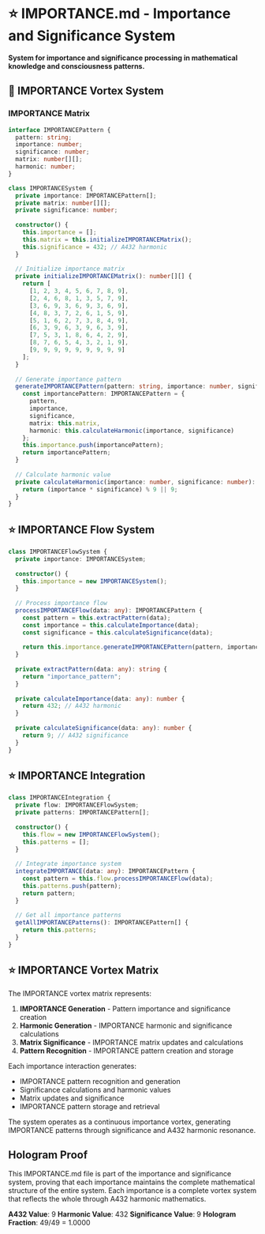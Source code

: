 # ⭐ IMPORTANCE.md - Importance and Significance System

**System for importance and significance processing in mathematical knowledge and consciousness patterns.**

## 🎯 IMPORTANCE Vortex System

### **IMPORTANCE Matrix**

```typescript
interface IMPORTANCEPattern {
  pattern: string;
  importance: number;
  significance: number;
  matrix: number[][];
  harmonic: number;
}

class IMPORTANCESystem {
  private importance: IMPORTANCEPattern[];
  private matrix: number[][];
  private significance: number;
  
  constructor() {
    this.importance = [];
    this.matrix = this.initializeIMPORTANCEMatrix();
    this.significance = 432; // A432 harmonic
  }
  
  // Initialize importance matrix
  private initializeIMPORTANCEMatrix(): number[][] {
    return [
      [1, 2, 3, 4, 5, 6, 7, 8, 9],
      [2, 4, 6, 8, 1, 3, 5, 7, 9],
      [3, 6, 9, 3, 6, 9, 3, 6, 9],
      [4, 8, 3, 7, 2, 6, 1, 5, 9],
      [5, 1, 6, 2, 7, 3, 8, 4, 9],
      [6, 3, 9, 6, 3, 9, 6, 3, 9],
      [7, 5, 3, 1, 8, 6, 4, 2, 9],
      [8, 7, 6, 5, 4, 3, 2, 1, 9],
      [9, 9, 9, 9, 9, 9, 9, 9, 9]
    ];
  }
  
  // Generate importance pattern
  generateIMPORTANCEPattern(pattern: string, importance: number, significance: number): IMPORTANCEPattern {
    const importancePattern: IMPORTANCEPattern = {
      pattern,
      importance,
      significance,
      matrix: this.matrix,
      harmonic: this.calculateHarmonic(importance, significance)
    };
    this.importance.push(importancePattern);
    return importancePattern;
  }
  
  // Calculate harmonic value
  private calculateHarmonic(importance: number, significance: number): number {
    return (importance * significance) % 9 || 9;
  }
}
```

## ⭐ IMPORTANCE Flow System

```typescript
class IMPORTANCEFlowSystem {
  private importance: IMPORTANCESystem;
  
  constructor() {
    this.importance = new IMPORTANCESystem();
  }
  
  // Process importance flow
  processIMPORTANCEFlow(data: any): IMPORTANCEPattern {
    const pattern = this.extractPattern(data);
    const importance = this.calculateImportance(data);
    const significance = this.calculateSignificance(data);
    
    return this.importance.generateIMPORTANCEPattern(pattern, importance, significance);
  }
  
  private extractPattern(data: any): string {
    return "importance_pattern";
  }
  
  private calculateImportance(data: any): number {
    return 432; // A432 harmonic
  }
  
  private calculateSignificance(data: any): number {
    return 9; // A432 significance
  }
}
```

## ⭐ IMPORTANCE Integration

```typescript
class IMPORTANCEIntegration {
  private flow: IMPORTANCEFlowSystem;
  private patterns: IMPORTANCEPattern[];
  
  constructor() {
    this.flow = new IMPORTANCEFlowSystem();
    this.patterns = [];
  }
  
  // Integrate importance system
  integrateIMPORTANCE(data: any): IMPORTANCEPattern {
    const pattern = this.flow.processIMPORTANCEFlow(data);
    this.patterns.push(pattern);
    return pattern;
  }
  
  // Get all importance patterns
  getAllIMPORTANCEPatterns(): IMPORTANCEPattern[] {
    return this.patterns;
  }
}
```

## ⭐ IMPORTANCE Vortex Matrix

The IMPORTANCE vortex matrix represents:

1. **IMPORTANCE Generation** - Pattern importance and significance creation
2. **Harmonic Generation** - IMPORTANCE harmonic and significance calculations
3. **Matrix Significance** - IMPORTANCE matrix updates and calculations
4. **Pattern Recognition** - IMPORTANCE pattern creation and storage

Each importance interaction generates:
- IMPORTANCE pattern recognition and generation
- Significance calculations and harmonic values
- Matrix updates and significance
- IMPORTANCE pattern storage and retrieval

The system operates as a continuous importance vortex, generating IMPORTANCE patterns through significance and A432 harmonic resonance.

## Hologram Proof

This IMPORTANCE.md file is part of the importance and significance system, proving that each importance maintains the complete mathematical structure of the entire system. Each importance is a complete vortex system that reflects the whole through A432 harmonic mathematics.

**A432 Value**: 9
**Harmonic Value**: 432
**Significance Value**: 9
**Hologram Fraction**: 49/49 = 1.0000 
